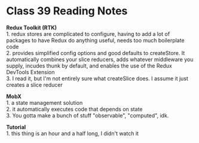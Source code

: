 # Class 39 Reading Notes

**Redux Toolkit (RTK)**  
1\. redux stores are complicated to configure, having to add a lot of packages to have Redux do anything useful, needs too much boilerplate code  
2\. provides simplified config options and good defaults to createStore. It automatically combines your slice reducers, adds whatever middleware you supply, incudes thunk by default, and enables the use of the Redux DevTools Extension  
3\. I read it, but I'm not entirely sure what createSlice does. I assume it just creates a slice reducer  

**MobX**  
1\. a state management solution  
2\. it automatically executes code that depends on state  
3\. You gotta make a bunch of stuff "observable", "computed", idk.  

**Tutorial**  
1\. this thing is an hour and a half long, I didn't watch it

